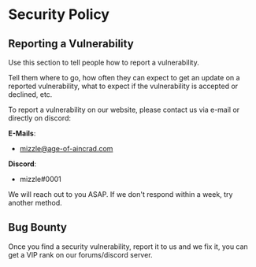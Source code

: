 # Security Policy

## Reporting a Vulnerability

Use this section to tell people how to report a vulnerability.

Tell them where to go, how often they can expect to get an update on a
reported vulnerability, what to expect if the vulnerability is accepted or
declined, etc.

To report a vulnerability on our website, please contact us via e-mail or directly on discord:

**E-Mails**:
- [mizzle@age-of-aincrad.com](mailto:mizzle@age-of-aincrad.com?subject=AoA%20Security%20Vulnerability)

**Discord**:
- mizzle#0001

We will reach out to you ASAP.
If we don't respond within a week, try another method.

## Bug Bounty

Once you find a security vulnerability, report it to us and we fix it, you can get a VIP rank on our forums/discord server.
